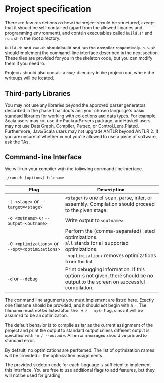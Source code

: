 # Project specification

There are few restrictions on how the project should be structured, except that it should be self-contained (apart from the allowed libraries and programming environment), and contain executables called `build.sh` and `run.sh` in the root directory.

`build.sh` and `run.sh` should build and run the compiler respectively. `run.sh` should implement the command-line interface described in the next section. These files are provided for you in the skeleton code, but you can modify them if you need to.

Projects should also contain a `doc/` directory in the project root, where the writeups will be located.

## Third-party Libraries

You may not use any libraries beyond the approved parser generators described in the phase 1 handouts and your chosen language's basic standard libraries for working with collections and data types. For example, Scala users may not use the PackratParsers package, and Haskell users may not use Data.Graph, Compiler, Parsec, or Control.Lens.Plated. Furthermore, Java/Scala users may not upgrade ANTLR beyond ANTLR 2. If you are unsure of whether or not you're allowed to use a piece of software, ask the TAs.

## Command-line Interface

We will run your compiler with the following command line interface.

```
./run.sh [options] filename
```

|Flag|Description|
|----|-----------|
|`-t <stage>` or `--target=<stage>`|`<stage>` is one of scan, parse, inter, or assembly.  Compilation should proceed to the given stage.|
|`-o <outname>` or `--output=<outname>`|Write output to `<outname>`|
|`-O <optimizations>` or `--opt=<optimizations>`|Perform the (comma-separated) listed optimizations.<br/>`all` stands for all supported optimizations.<br/>`-<optimization>` removes optimizations from the list.
|`-d` or `--debug`|Print debugging information. If this option is not given, there should be no output to the screen on successful compilation.|

The command line arguments you must implement are listed here. Exactly one filename should be provided, and it should not begin with a `-`. The filename must not be listed after the `-O / --opt=` flag, since it will be assumed to be an optimization.

The default behavior is to compile as far as the current assignment of the project and print the output to standard output unless different output is specified with `-o / --output=`. All error messages should be printed to standard error.

By default, no optimizations are performed. The list of optimization names will be provided in the optimization assignments.

The provided skeleton code for each language is sufficient to implement this interface. You are free to use additional flags to add features, but they will not be used for grading.
